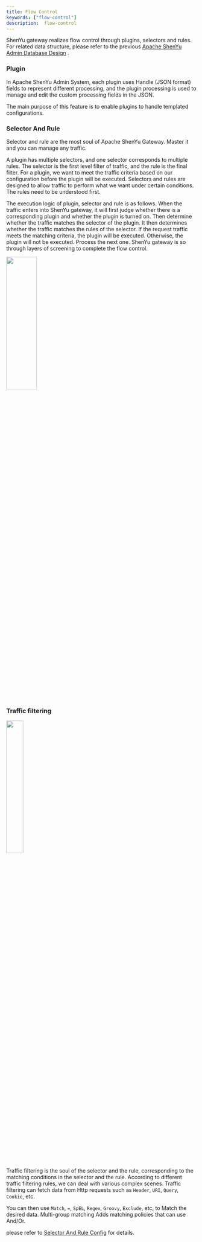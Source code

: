 ```yaml
---
title: Flow Control
keywords: ["flow-control"]
description:  flow-control
---
```


ShenYu gateway realizes flow control through plugins, selectors and rules. For related data structure, please refer to the previous [Apache ShenYu Admin Database Design](./database-design) .


### Plugin

In Apache ShenYu Admin System, each plugin uses Handle (JSON format) fields to represent different processing, and the plugin processing is used to manage and edit the custom processing fields in the JSON.

The main purpose of this feature is to enable plugins to handle templated configurations.

### Selector And Rule

Selector and rule are the most soul of Apache ShenYu Gateway. Master it and you can manage any traffic.

A plugin has multiple selectors, and one selector corresponds to multiple rules. The selector is the first level filter of traffic, and the rule is the final filter. For a plugin, we want to meet the traffic criteria based on our configuration before the plugin will be executed. Selectors and rules are designed to allow traffic to perform what we want under certain conditions. The rules need to be understood first.

The execution logic of plugin, selector and rule is as follows. When the traffic enters into ShenYu gateway, it will first judge whether there is a corresponding plugin and whether the plugin is turned on. Then determine whether the traffic matches the selector of the plugin. It then determines whether the traffic matches the rules of the selector. If the request traffic meets the matching criteria, the plugin will be executed. Otherwise, the plugin will not be executed. Process the next one. ShenYu gateway is so through layers of screening to complete the flow control.

<img src="/img/shenyu/dataSync/flow-control-en.png" width="40%" height="30%" />


### Traffic filtering

<img src="/img/shenyu/design/flow-condition.png" width="30%" height="30%" />

Traffic filtering is the soul of the selector and the rule, corresponding to the matching conditions in the selector and the rule. According to different traffic filtering rules, we can deal with various complex scenes. Traffic filtering can fetch data from Http requests such as `Header`, `URI`, `Query`, `Cookie`, etc.

You can then use `Match`, `=`, `SpEL`, `Regex`, `Groovy`, `Exclude`, etc, to Match the desired data. Multi-group matching Adds matching policies that can use And/Or.


please refer to [Selector And Rule Config](../user-guide/admin-usage/selector-and-rule) for details.
